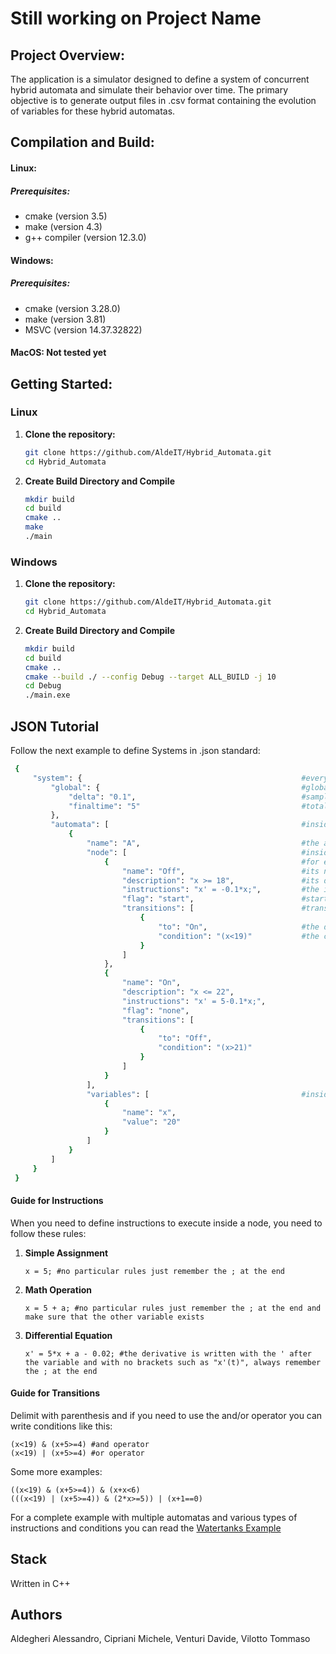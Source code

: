 # Still working on Project Name

## Project Overview:

The application is a simulator designed to define a system of concurrent hybrid automata and simulate their behavior over time. The primary objective is to generate output files in .csv format containing the evolution of variables for these hybrid automatas.

## Compilation and Build:

#### Linux:

##### Prerequisites:

- cmake (version 3.5)
- make (version 4.3)
- g++ compiler (version 12.3.0)

#### Windows:

##### Prerequisites:

- cmake (version 3.28.0)
- make (version 3.81)
- MSVC (version 14.37.32822)

#### MacOS: Not tested yet

## Getting Started:

### Linux

1. **Clone the repository:**

   ```bash
   git clone https://github.com/AldeIT/Hybrid_Automata.git
   cd Hybrid_Automata
   ```

2. **Create Build Directory and Compile**
   ```bash
   mkdir build
   cd build
   cmake ..
   make
   ./main
   ```

### Windows

1. **Clone the repository:**

   ```bash
   git clone https://github.com/AldeIT/Hybrid_Automata.git
   cd Hybrid_Automata
   ```

2. **Create Build Directory and Compile**
   ```bash
   mkdir build
   cd build
   cmake ..
   cmake --build ./ --config Debug --target ALL_BUILD -j 10
   cd Debug
   ./main.exe
   ```

## JSON Tutorial

Follow the next example to define Systems in .json standard:

```bash
 {
     "system": {                                                 #everything needs to be inside the system object
         "global": {                                             #global variables
             "delta": "0.1",                                     #sampling interval
             "finaltime": "5"                                    #total time
         },
         "automata": [                                           #inside you can define all of your automatas
             {
                 "name": "A",                                    #the automata's name
                 "node": [                                       #inside you can define all the nodes
                     {                                           #for each node
                         "name": "Off",                          #its name
                         "description": "x >= 18",               #its description
                         "instructions": "x' = -0.1*x;",         #the instructions to execute (divided by ;)
                         "flag": "start",                        #start if starting node, none otherwise
                         "transitions": [                        #transitions to other nodes
                             {
                                 "to": "On",                     #the destination's name
                                 "condition": "(x<19)"           #the condition to check (use paranthesis to delimit)
                             }
                         ]
                     },
                     {
                         "name": "On",
                         "description": "x <= 22",
                         "instructions": "x' = 5-0.1*x;",
                         "flag": "none",
                         "transitions": [
                             {
                                 "to": "Off",
                                 "condition": "(x>21)"
                             }
                         ]
                     }
                 ],
                 "variables": [                                  #inside you need to define starting values for all the variables
                     {
                         "name": "x",
                         "value": "20"
                     }
                 ]
             }
         ]
     }
 }
```

#### Guide for Instructions

When you need to define instructions to execute inside a node, you need to follow these rules:

1. **Simple Assignment**<br>
   ```plaintext
   x = 5; #no particular rules just remember the ; at the end
   ```
2. **Math Operation**<br>
   ```plaintext
   x = 5 + a; #no particular rules just remember the ; at the end and make sure that the other variable exists
   ```
3. **Differential Equation**<br>
   ```plaintext
   x' = 5*x + a - 0.02; #the derivative is written with the ' after the variable and with no brackets such as "x'(t)", always remember the ; at the end
   ```

#### Guide for Transitions

Delimit with parenthesis and if you need to use the and/or operator you can write conditions like this:

```plaintext
(x<19) & (x+5>=4) #and operator
(x<19) | (x+5>=4) #or operator
```

Some more examples:

```plaintext
((x<19) & (x+5>=4)) & (x+x<6)
(((x<19) | (x+5>=4)) & (2*x>=5)) | (x+1==0)
```

For a complete example with multiple automatas and various types of instructions and conditions you can read the [Watertanks Example](watertanks.json)

## Stack

Written in C++

## Authors

Aldegheri Alessandro, Cipriani Michele, Venturi Davide, Vilotto Tommaso
